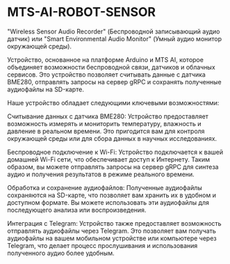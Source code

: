 # MTS-AI-ROBOT-SENSOR
"Wireless Sensor Audio Recorder" (Беспроводной записывающий аудио датчик) или "Smart Environmental Audio Monitor" (Умный аудио монитор окружающей среды). 



Устройство, основанное на платформе Arduino и MTS AI, которое объединяет возможности беспроводной связи, датчиков и облачных сервисов. Это устройство позволяет считывать данные с датчика BME280, отправлять запросы на сервер gRPC и сохранять полученные аудиофайлы на SD-карте.

Наше устройство обладает следующими ключевыми возможностями:

Считывание данных с датчика BME280: Устройство предоставляет возможность измерять и мониторить температуру, влажность и давление в реальном времени. Это пригодится вам для контроля окружающей среды или для сбора данных в научных исследованиях.

Беспроводное подключение к Wi-Fi: Устройство подключается к вашей домашней Wi-Fi сети, что обеспечивает доступ к Интернету. Таким образом, вы можете отправлять запросы на сервер gRPC для синтеза аудио и получения результатов в режиме реального времени.

Обработка и сохранение аудиофайлов: Полученные аудиофайлы сохраняются на SD-карте, что позволяет вам хранить их в удобном и доступном формате. Вы можете использовать эти аудиофайлы для последующего анализа или воспроизведения.

Интеграция с Telegram: Устройство также предоставляет возможность отправлять аудиофайлы через Telegram. Это позволяет вам получать аудиофайлы на вашем мобильном устройстве или компьютере через Telegram, что делает процесс прослушивания и использования полученного аудио более удобным.
